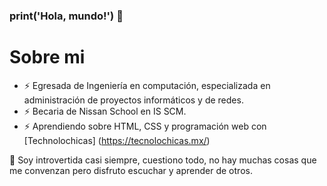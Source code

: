 ### print('Hola, mundo!') 👋

# Sobre mi
+ ⚡ Egresada de Ingeniería en computación, especializada en administración de proyectos informáticos y de redes. 
+ ⚡ Becaria de Nissan School en IS SCM. 
+ ⚡ Aprendiendo sobre HTML, CSS y programación web con [Technolochicas] (https://tecnolochicas.mx/)

💬 Soy introvertida casi siempre, cuestiono todo, no hay muchas cosas que me convenzan pero disfruto escuchar y aprender de otros.


<!--
**monicabsg/monicabsg** is a ✨ _special_ ✨ repository because its `README.md` (this file) appears on your GitHub profile.

Here are some ideas to get you started:

- 🔭 I’m currently working on ...
- 🌱 I’m currently learning ...
- 👯 I’m looking to collaborate on ...
- 🤔 I’m looking for help with ...
- 💬 Ask me about ...
- 📫 How to reach me: ...
- 😄 Pronouns: ...
- ⚡ Fun fact: ...
-->
